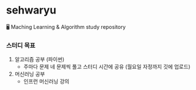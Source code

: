 # sehwaryu

🖥 Maching Learning & Algorithm study repository



### 스터디 목표

1. 알고리즘 공부 (파이썬)
   - 주마다 문제 네 문제씩 풀고 스터디 시간에 공유 (월요일 자정까지 깃에 업로드)
2. 머신러닝 공부 
   - 인프런 머신러닝 강의